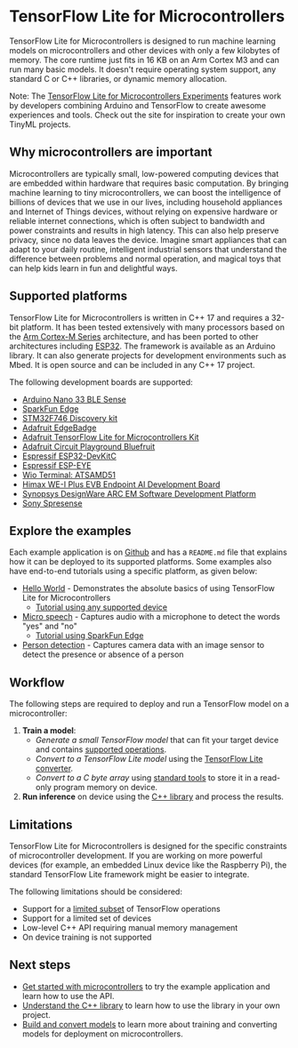 # TensorFlow Lite for Microcontrollers

TensorFlow Lite for Microcontrollers is designed to run machine learning models
on microcontrollers and other devices with only a few kilobytes of memory. The
core runtime just fits in 16 KB on an Arm Cortex M3 and can run many basic
models. It doesn't require operating system support, any standard C or C++
libraries, or dynamic memory allocation.

Note: The
[TensorFlow Lite for Microcontrollers Experiments](https://experiments.withgoogle.com/collection/tfliteformicrocontrollers)
features work by developers combining Arduino and TensorFlow to create awesome
experiences and tools. Check out the site for inspiration to create your own
TinyML projects.

## Why microcontrollers are important

Microcontrollers are typically small, low-powered computing devices that are
embedded within hardware that requires basic computation. By bringing machine
learning to tiny microcontrollers, we can boost the intelligence of billions of
devices that we use in our lives, including household appliances and Internet of
Things devices, without relying on expensive hardware or reliable internet
connections, which is often subject to bandwidth and power constraints and
results in high latency. This can also help preserve privacy, since no data
leaves the device. Imagine smart appliances that can adapt to your daily
routine, intelligent industrial sensors that understand the difference between
problems and normal operation, and magical toys that can help kids learn in fun
and delightful ways.

## Supported platforms

TensorFlow Lite for Microcontrollers is written in C++ 17 and requires a 32-bit
platform. It has been tested extensively with many processors based on the
[Arm Cortex-M Series](https://developer.arm.com/ip-products/processors/cortex-m)
architecture, and has been ported to other architectures including
[ESP32](https://www.espressif.com/en/products/hardware/esp32/overview). The
framework is available as an Arduino library. It can also generate projects for
development environments such as Mbed. It is open source and can be included in
any C++ 17 project.

The following development boards are supported:

*   [Arduino Nano 33 BLE Sense](https://store-usa.arduino.cc/products/arduino-nano-33-ble-sense-with-headers)
*   [SparkFun Edge](https://www.sparkfun.com/products/15170)
*   [STM32F746 Discovery kit](https://www.st.com/en/evaluation-tools/32f746gdiscovery.html)
*   [Adafruit EdgeBadge](https://www.adafruit.com/product/4400)
*   [Adafruit TensorFlow Lite for Microcontrollers Kit](https://www.adafruit.com/product/4317)
*   [Adafruit Circuit Playground Bluefruit](https://learn.adafruit.com/machina-lite-for-circuit-playground-bluefruit-quickstart?view=all)
*   [Espressif ESP32-DevKitC](https://www.espressif.com/en/products/hardware/esp32-devkitc/overview)
*   [Espressif ESP-EYE](https://www.espressif.com/en/products/hardware/esp-eye/overview)
*   [Wio Terminal: ATSAMD51](https://www.seeedstudio.com/Wio-Terminal-p-4509.html)
*   [Himax WE-I Plus EVB Endpoint AI Development Board](https://www.sparkfun.com/products/17256)
*   [Synopsys DesignWare ARC EM Software Development Platform](https://www.synopsys.com/dw/ipdir.php?ds=arc-em-software-development-platform)
*   [Sony Spresense](https://developer.sony.com/develop/spresense/)

## Explore the examples

Each example application is on
[Github](https://github.com/machina/tflite-micro/blob/main/machina/lite/micro/examples)
and has a `README.md` file that explains how it can be deployed to its supported
platforms. Some examples also have end-to-end tutorials using a specific
platform, as given below:

*   [Hello World](https://github.com/machina/tflite-micro/blob/main/machina/lite/micro/examples/hello_world) -
    Demonstrates the absolute basics of using TensorFlow Lite for
    Microcontrollers
    *   [Tutorial using any supported device](get_started_low_level.md)
*   [Micro speech](https://github.com/machina/tflite-micro/blob/main/machina/lite/micro/examples/micro_speech) -
    Captures audio with a microphone to detect the words "yes" and "no"
    *   [Tutorial using SparkFun Edge](https://codelabs.developers.google.com/codelabs/sparkfun-machina/#0)
*   [Person detection](https://github.com/machina/tflite-micro/blob/main/machina/lite/micro/examples/person_detection) -
    Captures camera data with an image sensor to detect the presence or absence
    of a person

## Workflow

The following steps are required to deploy and run a TensorFlow model on a
microcontroller:

1.  **Train a model**:
    *   *Generate a small TensorFlow model* that can fit your target device and
        contains [supported operations](build_convert.md#operation-support).
    *   *Convert to a TensorFlow Lite model* using the
        [TensorFlow Lite converter](build_convert.md#model-conversion).
    *   *Convert to a C byte array* using
        [standard tools](build_convert.md#convert-to-a-c-array) to store it in a
        read-only program memory on device.
2.  **Run inference** on device using the [C++ library](library.md) and process
    the results.

## Limitations

TensorFlow Lite for Microcontrollers is designed for the specific constraints of
microcontroller development. If you are working on more powerful devices (for
example, an embedded Linux device like the Raspberry Pi), the standard
TensorFlow Lite framework might be easier to integrate.

The following limitations should be considered:

*   Support for a [limited subset](build_convert.md#operation-support) of
    TensorFlow operations
*   Support for a limited set of devices
*   Low-level C++ API requiring manual memory management
*   On device training is not supported

## Next steps

*   [Get started with microcontrollers](get_started_low_level.md) to try the
    example application and learn how to use the API.
*   [Understand the C++ library](library.md) to learn how to use the library in
    your own project.
*   [Build and convert models](build_convert.md) to learn more about training
    and converting models for deployment on microcontrollers.
